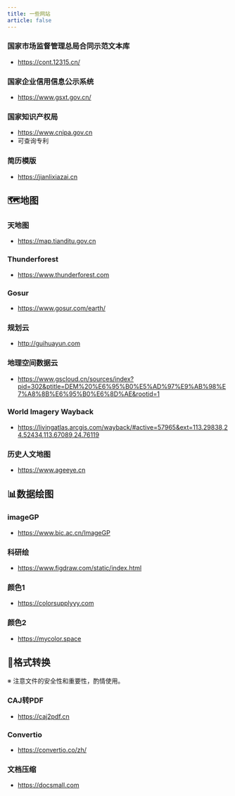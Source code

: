 ```yaml
---
title: 一些网站
article: false
---
```


### 国家市场监督管理总局合同示范文本库

- <https://cont.12315.cn/>

### 国家企业信用信息公示系统

- <https://www.gsxt.gov.cn/>

### 国家知识产权局

- <https://www.cnipa.gov.cn>
- 可查询专利

### 简历模版

- <https://jianlixiazai.cn>

## 🗺地图

### 天地图

- <https://map.tianditu.gov.cn>

### Thunderforest

- <https://www.thunderforest.com>

### Gosur

- <https://www.gosur.com/earth/>

### 规划云

- <http://guihuayun.com>

### 地理空间数据云

- <https://www.gscloud.cn/sources/index?pid=302&ptitle=DEM%20%E6%95%B0%E5%AD%97%E9%AB%98%E7%A8%8B%E6%95%B0%E6%8D%AE&rootid=1>

### World Imagery Wayback

- <https://livingatlas.arcgis.com/wayback/#active=57965&ext=113.29838,24.52434,113.67089,24.76119>

### 历史人文地图

- <https://www.ageeye.cn>

## 📊数据绘图

### imageGP

- <https://www.bic.ac.cn/ImageGP>

### 科研绘

- <https://www.figdraw.com/static/index.html>

### 颜色1

- <https://colorsupplyyy.com>

### 颜色2

- <https://mycolor.space>

## 🔄格式转换

※ 注意文件的安全性和重要性，酌情使用。

### CAJ转PDF

- <https://caj2pdf.cn>

### Convertio

- <https://convertio.co/zh/>

### 文档压缩

- <https://docsmall.com>
